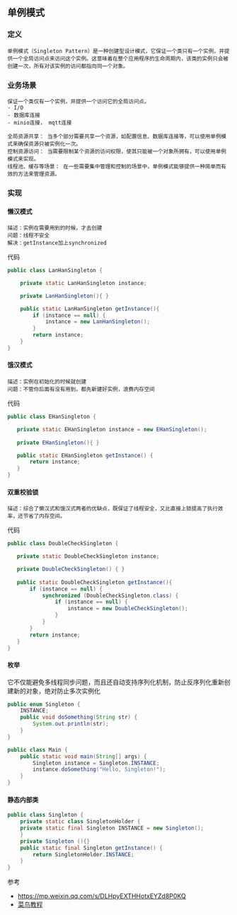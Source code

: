 ## 单例模式

### 定义

```
单例模式（Singleton Pattern）是一种创建型设计模式，它保证一个类只有一个实例，并提供一个全局访问点来访问这个实例。这意味着在整个应用程序的生命周期内，该类的实例只会被创建一次，所有对该实例的访问都指向同一个对象。
```



### 业务场景

```
保证一个类仅有一个实例，并提供一个访问它的全局访问点。
- I/O
- 数据库连接
- minio连接， mqtt连接

全局资源共享： 当多个部分需要共享一个资源，如配置信息、数据库连接等，可以使用单例模式来确保资源只被实例化一次。
控制资源访问： 当需要限制某个资源的访问权限，使其只能被一个对象所拥有，可以使用单例模式来实现。
线程池、缓存等场景： 在一些需要集中管理和控制的场景中，单例模式能够提供一种简单而有效的方法来管理资源。
```

### 实现

#### 懒汉模式

```
描述：实例在需要用到的时候，才去创建
问题：线程不安全
解决：getInstance加上synchronized
```

代码

```java
public class LanHanSingleton {

    private static LanHanSingleton instance;

    private LanHanSingleton(){ }

    public static LanHanSingleton getInstance(){
        if (instance == null) {
            instance = new LanHanSingleton();
        }
        return instance;
    }
}
```

#### 饿汉模式

```
描述：实例在初始化的时候就创建
问题：不管你后面有没有用到，都先新建好实例，浪费内存空间
```

代码

```java
public class EHanSingleton {

   private static EHanSingleton instance = new EHanSingleton();
   
   private EHanSingleton(){ }

   public static EHanSingleton getInstance() {
       return instance;
   }
}
```

#### 双重校验锁

```
描述：综合了懒汉式和饿汉式两者的优缺点，既保证了线程安全，又比直接上锁提高了执行效率，还节省了内存空间。
```

代码

```java
public class DoubleCheckSingleton {

   private static DoubleCheckSingleton instance;

   private DoubleCheckSingleton() { }
   
   public static DoubleCheckSingleton getInstance(){
       if (instance == null) {
           synchronized (DoubleCheckSingleton.class) {
               if (instance == null) {
                   instance = new DoubleCheckSingleton();
               }
           }
       }
       return instance;
   }
}
```

#### 枚举

它不仅能避免多线程同步问题，而且还自动支持序列化机制，防止反序列化重新创建新的对象，绝对防止多次实例化

```java
public enum Singleton {
    INSTANCE;
    public void doSomething(String str) {
        System.out.println(str);
    }
}

public class Main {
    public static void main(String[] args) {
        Singleton instance = Singleton.INSTANCE;
        instance.doSomething("Hello, Singleton!");
    }
}
```

#### 静态内部类

```java
public class Singleton {  
    private static class SingletonHolder {  
    private static final Singleton INSTANCE = new Singleton();  
    }  
    private Singleton (){}  
    public static final Singleton getInstance() {  
        return SingletonHolder.INSTANCE;  
    }  
}
```



参考

-   https://mp.weixin.qq.com/s/DLHpyEXTHHotxEYZd8P0KQ
-   [菜鸟教程](https://www.runoob.com/design-pattern/singleton-pattern.html)
